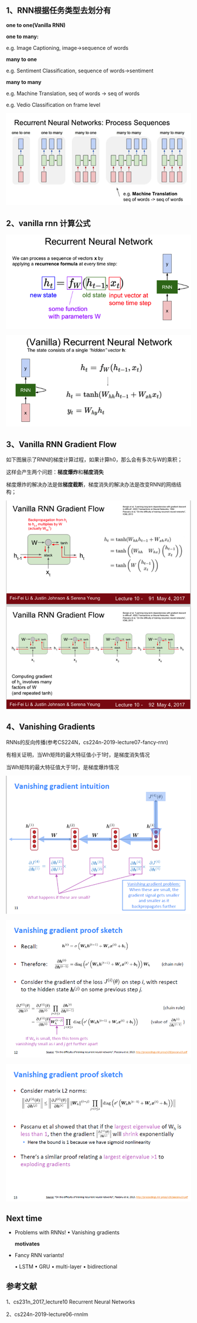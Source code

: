## 1、RNN根据任务类型去划分有

**one to one(Vanilla RNN)**

**one to many:** 

e.g. Image Captioning, image->sequence of words

**many to one**

e.g. Sentiment Classification, sequence of words->sentiment

**many to many**

e.g. Machine Translation, seq of words -> seq of words

e.g. Vedio Classification on frame level

![image-20190322181628641](./images/image-20190322181628641.png)



## 2、vanilla rnn 计算公式

![image-20190322182429222](./images/image-20190322182429222.png)

![image-20190322182714153](./images/image-20190322182714153.png)

## 3、Vanilla RNN Gradient Flow

如下图展示了RNN的梯度计算过程，如果计算h0，那么会有多次与W的乘积；

这样会产生两个问题：**梯度爆炸**和**梯度消失**

梯度爆炸的解决办法是做**梯度截断**，梯度消失的解决办法是改变RNN的网络结构；

![image-20190325180656580](./images/image-20190325180656580.png)



## 4、Vanishing Gradients

RNNs的反向传播(参考CS224N，cs224n-2019-lecture07-fancy-rnn)

有相关证明，当Wh矩阵的最大特征值小于1时，是梯度消失情况

当Wh矩阵的最大特征值大于1时，是梯度爆炸情况

![1562895385867](./images/1562895385867.png)

![1562895430349](./images/1562895430349.png)

![1562812392178](./images/1562812392178.png)



## **Next time** 

- Problems with RNNs! • Vanishing gradients 

  **motivates** 

- Fancy RNN variants! 

  • LSTM 
  • GRU
  • multi-layer
  • bidirectional 



## 参考文献

1、cs231n_2017_lecture10 Recurrent Neural Networks

2、cs224n-2019-lecture06-rnnlm